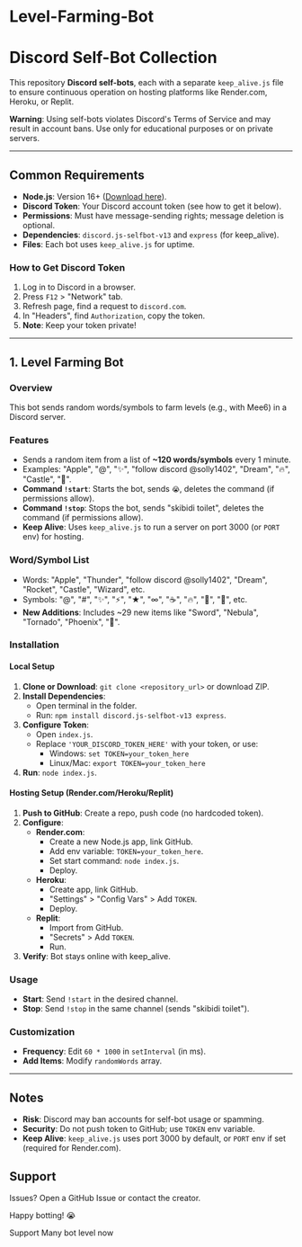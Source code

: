 # Level-Farming-Bot
# Discord Self-Bot Collection

This repository **Discord self-bots**, each with a separate `keep_alive.js` file to ensure continuous operation on hosting platforms like Render.com, Heroku, or Replit.

**Warning**: Using self-bots violates Discord's Terms of Service and may result in account bans. Use only for educational purposes or on private servers.

---

## Common Requirements

- **Node.js**: Version 16+ ([Download here](https://nodejs.org/)).
- **Discord Token**: Your Discord account token (see how to get it below).
- **Permissions**: Must have message-sending rights; message deletion is optional.
- **Dependencies**: `discord.js-selfbot-v13` and `express` (for keep_alive).
- **Files**: Each bot uses `keep_alive.js` for uptime.

### How to Get Discord Token
1. Log in to Discord in a browser.
2. Press `F12` > "Network" tab.
3. Refresh page, find a request to `discord.com`.
4. In "Headers", find `Authorization`, copy the token.
5. **Note**: Keep your token private!

---

## 1. Level Farming Bot

### Overview
This bot sends random words/symbols to farm levels (e.g., with Mee6) in a Discord server.

### Features
- Sends a random item from a list of **~120 words/symbols** every 1 minute.
- Examples: "Apple", "@", "✨", "follow discord @solly1402", "Dream", "🔥", "Castle", "🌙".
- **Command `!start`**: Starts the bot, sends `😭`, deletes the command (if permissions allow).
- **Command `!stop`**: Stops the bot, sends "skibidi toilet", deletes the command (if permissions allow).
- **Keep Alive**: Uses `keep_alive.js` to run a server on port 3000 (or `PORT` env) for hosting.

### Word/Symbol List
- Words: "Apple", "Thunder", "follow discord @solly1402", "Dream", "Rocket", "Castle", "Wizard", etc.
- Symbols: "@", "#", "✨", "⚡", "★", "∞", "☕", "🔥", "🌙", "🏀", etc.
- **New Additions**: Includes ~29 new items like "Sword", "Nebula", "Tornado", "Phoenix", "🦇".

### Installation

#### Local Setup
1. **Clone or Download**: `git clone <repository_url>` or download ZIP.
2. **Install Dependencies**:
   - Open terminal in the folder.
   - Run: `npm install discord.js-selfbot-v13 express`.
3. **Configure Token**:
   - Open `index.js`.
   - Replace `'YOUR_DISCORD_TOKEN_HERE'` with your token, or use:
     - Windows: `set TOKEN=your_token_here`
     - Linux/Mac: `export TOKEN=your_token_here`
4. **Run**: `node index.js`.

#### Hosting Setup (Render.com/Heroku/Replit)
1. **Push to GitHub**: Create a repo, push code (no hardcoded token).
2. **Configure**:
   - **Render.com**:
     - Create a new Node.js app, link GitHub.
     - Add env variable: `TOKEN=your_token_here`.
     - Set start command: `node index.js`.
     - Deploy.
   - **Heroku**:
     - Create app, link GitHub.
     - "Settings" > "Config Vars" > Add `TOKEN`.
     - Deploy.
   - **Replit**:
     - Import from GitHub.
     - "Secrets" > Add `TOKEN`.
     - Run.
3. **Verify**: Bot stays online with keep_alive.

### Usage
- **Start**: Send `!start` in the desired channel.
- **Stop**: Send `!stop` in the same channel (sends "skibidi toilet").

### Customization
- **Frequency**: Edit `60 * 1000` in `setInterval` (in ms).
- **Add Items**: Modify `randomWords` array.

---

## Notes

- **Risk**: Discord may ban accounts for self-bot usage or spamming.
- **Security**: Do not push token to GitHub; use `TOKEN` env variable.
- **Keep Alive**: `keep_alive.js` uses port 3000 by default, or `PORT` env if set (required for Render.com).

## Support

Issues? Open a GitHub Issue or contact the creator.

Happy botting! 😭

Support Many bot level now
